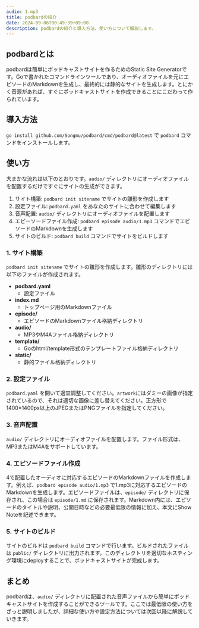 ```yaml
---
audio: 1.mp3
title: podbardの紹介
date: 2024-09-06T00:49:39+09:00
description: podbardの紹介と導入方法、使い方について解説します。
---
```


## podbardとは
podbardは簡単にポッドキャストサイトを作るためのStatic Site Generatorです。Goで書かれたコマンドラインツールであり、オーディオファイルを元にエピソードのMarkdownを生成し、最終的には静的なサイトを生成します。とにかく音源があれば、すぐにポッドキャストサイトを作成できることにこだわって作られています。

## 導入方法
`go install github.com/Songmu/podbard/cmd/podbard@latest` で `podbard` コマンドをインストールします。

## 使い方

大まかな流れは以下のとおりです。`audio/` ディレクトリにオーディオファイルを配置するだけですぐにサイトの生成ができます。

1. サイト構築: `podbard init sitename` でサイトの雛形を作成します
2. 設定ファイル: `podbard.yaml` をあなたのサイトに合わせて編集します
3. 音声配置: `audio/` ディレクトリにオーディオファイルを配置します
4. エピーソードファイル作成: `podbard episode audio/1.mp3` コマンドでエピソードのMarkdownを生成します
5. サイトのビルド: `podbard build` コマンドでサイトをビルドします

### 1. サイト構築
`podbard init sitename` でサイトの雛形を作成します。雛形のディレクトリには以下のファイルが作成されます。

- **podbard.yaml**
    - 設定ファイル
- **index.md**
    - トップページ用のMarkdownファイル
- **episode/**
    - エピソードのMarkdownファイル格納ディレクトリ
- **audio/**
    - MP3やM4Aファイル格納ディレクトリ
- **template/**
    - Goのhtml/template形式のテンプレートファイル格納ディレクトリ
- **static/**
    - 静的ファイル格納ディレクトリ

### 2. 設定ファイル
`podbard.yaml` を開いて適宜調整してください。`artwork`にはダミーの画像が指定されているので、それは適切な画像に差し替えてください。正方形で1400×1400px以上のJPEGまたはPNGファイルを指定してください。

### 3. 音声配置
`audio/` ディレクトリにオーディオファイルを配置します。ファイル形式は、MP3またはM4Aをサポートしています。

### 4. エピソードファイル作成
4で配置したオーディオに対応するエピソードのMarkdownファイルを作成します。例えば、`podbard episode audio/1.mp3` で1.mp3に対応するエピソードのMarkdownを生成します。エピソードファイルは、`episode/` ディレクトリに保存され、この場合は `episode/1.md` に保存されます。Markdown内には、エピソードのタイトルや説明、公開日時などの必要最低限の情報に加え、本文にShow Noteを記述できます。

### 5. サイトのビルド
サイトのビルドは `podbard build` コマンドで行います。ビルドされたファイルは `public/` ディレクトリに出力されます。このディレクトリを適切なホスティング環境にdeployすることで、ポッドキャストサイトが完成します。

## まとめ
podbardは、`audio/` ディレクトリに配置された音声ファイルから簡単にポッドキャストサイトを作成することができるツールです。ここでは最低限の使い方をざっと説明しましたが、詳細な使い方や設定方法については次回以降に解説していきます。
